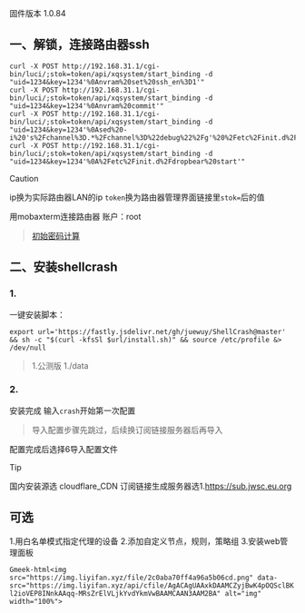 固件版本 1.0.84

## 一、解锁，连接路由器ssh

```
curl -X POST http://192.168.31.1/cgi-bin/luci/;stok=token/api/xqsystem/start_binding -d "uid=1234&key=1234'%0Anvram%20set%20ssh_en%3D1'"
curl -X POST http://192.168.31.1/cgi-bin/luci/;stok=token/api/xqsystem/start_binding -d "uid=1234&key=1234'%0Anvram%20commit'"
curl -X POST http://192.168.31.1/cgi-bin/luci/;stok=token/api/xqsystem/start_binding -d "uid=1234&key=1234'%0Ased%20-i%20's%2Fchannel%3D.*%2Fchannel%3D%22debug%22%2Fg'%20%2Fetc%2Finit.d%2Fdropbear'"
curl -X POST http://192.168.31.1/cgi-bin/luci/;stok=token/api/xqsystem/start_binding -d "uid=1234&key=1234'%0A%2Fetc%2Finit.d%2Fdropbear%20start'"
```
> [!CAUTION]
> ip换为实际路由器LAN的ip
> `token`换为路由器管理界面链接里`stok=`后的值

用mobaxterm连接路由器
账户：root
> [初始密码计算](https://miwifi.dev/ssh/)

## 二、安装shellcrash

### 1.
一键安装脚本：
```
export url='https://fastly.jsdelivr.net/gh/juewuy/ShellCrash@master' && sh -c "$(curl -kfsSl $url/install.sh)" && source /etc/profile &> /dev/null
```

> 1.公测版
> 1./data

### 2.

安装完成
输入`crash`开始第一次配置
> 导入配置步骤先跳过，后续换订阅链接服务器后再导入

配置完成后选择6导入配置文件

> [!TIP]
> 国内安装源选 cloudflare_CDN
> 订阅链接生成服务器选1.https://sub.jwsc.eu.org



## 可选

1.用白名单模式指定代理的设备
2.添加自定义节点，规则，策略组
3.安装web管理面板

`Gmeek-html<img src="https://img.liyifan.xyz/file/2c0aba70ff4a96a5b06cd.png" data-src="https://img.liyifan.xyz/api/cfile/AgACAgUAAxkDAAMCZyjBwK4pOQSclBKl2ioVEP8INnkAAqq-MRsZrElVLjkYvdYkmVwBAAMCAAN3AAM2BA" alt="img" width="100%">`
